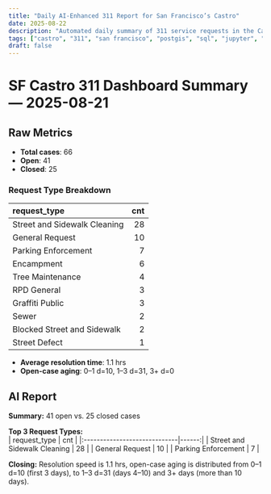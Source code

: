 ```yaml
---
title: "Daily AI-Enhanced 311 Report for San Francisco’s Castro"
date: 2025-08-22
description: "Automated daily summary of 311 service requests in the Castro neighborhood using Python, SQL, PostGIS and the smollm2:1.7b model via a local chat API."
tags: ["castro", "311", "san francisco", "postgis", "sql", "jupyter", "ai", "smollm2", "chat-api"]
draft: false
---
```


# SF Castro 311 Dashboard Summary — 2025-08-21

## Raw Metrics

- **Total cases**: 66
- **Open**:       41
- **Closed**:     25

### Request Type Breakdown

| request_type                 |   cnt |
|:-----------------------------|------:|
| Street and Sidewalk Cleaning |    28 |
| General Request              |    10 |
| Parking Enforcement          |     7 |
| Encampment                   |     6 |
| Tree Maintenance             |     4 |
| RPD General                  |     3 |
| Graffiti Public              |     3 |
| Sewer                        |     2 |
| Blocked Street and Sidewalk  |     2 |
| Street Defect                |     1 |

- **Average resolution time**: 1.1 hrs
- **Open-case aging**:           0–1 d=10, 1–3 d=31, 3+ d=0

## AI Report

**Summary:** 41 open vs. 25 closed cases

**Top 3 Request Types:**  
| request_type                 |   cnt |
|:-----------------------------|------:|
| Street and Sidewalk Cleaning |    28 |
| General Request              |    10 |
| Parking Enforcement          |     7 |

**Closing:** Resolution speed is 1.1 hrs, open-case aging is distributed from 0–1 d=10 (first 3 days), to 1–3 d=31 (days 4–10) and 3+ days (more than 10 days).
